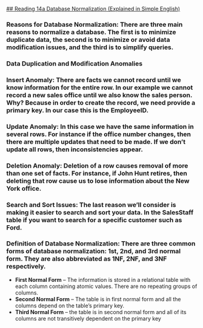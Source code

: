 [## Reading 14a Database Normalization (Explained in Simple English)](https://www.essentialsql.com/get-ready-to-learn-sql-database-normalization-explained-in-simple-english/)
### Reasons for Database Normalization: There are three main reasons to normalize a database.  The first is to minimize duplicate data, the second is to minimize or avoid data modification issues, and the third is to simplify queries. 
### Data Duplication and Modification Anomalies

### Insert Anomaly: There are facts we cannot record until we know information for the entire row.  In our example we cannot record a new sales office until we also know the sales person.  Why?  Because in order to create the record, we need provide a primary key.  In our case this is the EmployeeID.

### Update Anomaly: In this case we have the same information in several rows. For instance if the office number changes, then there are multiple updates that need to be made.  If we don’t update all rows, then inconsistencies appear.
### Deletion Anomaly: Deletion of a row causes removal of more than one set of facts.  For instance, if John Hunt retires, then deleting that row cause us to lose information about the New York office.
### Search and Sort Issues: The last reason we’ll consider is making it easier to search and sort your data.  In the SalesStaff table if you want to search for a specific customer such as Ford.
### Definition of Database Normalization: There are three common forms of database normalization: 1st, 2nd, and 3rd normal form. They are also abbreviated as 1NF, 2NF, and 3NF respectively. 
+ **First Normal Form** – The information is stored in a relational table with each column containing atomic values. There are no repeating groups of columns.
+ **Second Normal Form** – The table is in first normal form and all the columns depend on the table’s primary key.
+ **Third Normal Form** – the table is in second normal form and all of its columns are not transitively dependent on the primary key
